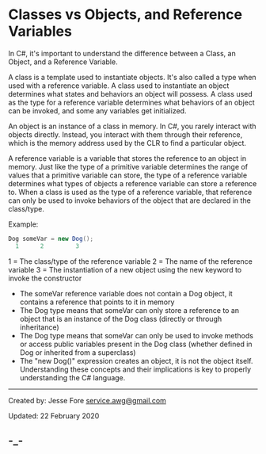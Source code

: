 # Classes vs Objects, and Reference Variables

In C#, it's important to understand the difference between a Class, an Object, and a Reference Variable.

A class is a template used to instantiate objects. It's also called a type when used with a reference variable. A class used to instantiate an object determines what states and behaviors an object will possess. A class used as the type for a reference variable determines what behaviors of an object can be invoked, and some any variables get initialized.

An object is an instance of a class in memory. In C#, you rarely interact with objects directly. Instead, you interact with them through their reference, which is the memory address used by the CLR to find a particular object.

A reference variable is a variable that stores the reference to an object in memory. Just like the type of a primitive variable determines the range of values that a primitive variable can store, the type of a reference variable determines what types of objects a reference variable can store a reference to. When a class is used as the type of a reference variable, that reference can only be used to invoke behaviors of the object that are declared in the class/type.

Example: 
```c#
Dog someVar = new Dog();
  1      2         3
```
1 = The class/type of the reference variable
2 = The name of the reference variable
3 = The instantiation of a new object using the new keyword to invoke the constructor

- The someVar reference variable does not contain a Dog object, it contains a reference that points to it in memory
- The Dog type means that someVar can only store a reference to an object that is an instance of the Dog class (directly or through inheritance)
- The Dog type means that someVar can only be used to invoke methods or access public variables present in the Dog class (whether defined in Dog or inherited from a superclass)
- The "new Dog()" expression creates an object, it is not the object itself. 
Understanding these concepts and their implications is key to properly understanding the C# language.

---

Created by:
Jesse Fore
service.awg@gmail.com

Updated:
22 February 2020

-_-
---
